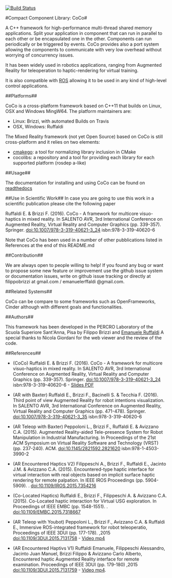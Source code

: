 [![Build Status](https://travis-ci.org/cocomr/coco.svg?branch=master)](https://travis-ci.org/cocomr/coco)

#Compact Component Library: CoCo#

A C++ framework for high-performance multi-thread shared memory applications.
Split your application in component that can run in parallel to each other or be encapsulated one in the other.
Components can run periodically or be triggered by events. 
CoCo provides also a port system allowing the components to communicate with very low overhead without worrying of concurrency issues.

It has been widely used in robotics applications, ranging from Augmented Reality for teleoperation to haptic-rendering for virtual training. 

It is also compatible with [ROS](http://www.ros.org) allowing it to be used in any kind of high-level control applications.

##Platforms##

CoCo is a cross-platform framework based on C++11 that builds on Linux, OSX and Windows MingW64. The platform maintainers are:

- Linux: Brizzi, with automated Builds on Travis
- OSX, Windows: Ruffaldi

The Mixed Reality framework (not yet Open Source) based on CoCo is still cross-platform and it relies on two elements:

- [cmakego](https://github.com/eruffaldi/cmakego): a tool for normalizing library inclusion in CMake
- cocolibs: a repository and a tool for providing each library for each supported platform (rosdep a-like)


##Usage##

The documentation for installing and using CoCo can be found on [readthedocs](http://coco.readthedocs.io/en/latest/)

##Use in Scientific Work##
In case you are going to use this work in a scientific publication please cite the following paper

  Ruffaldi E. & Brizzi F. (2016). CoCo - A framework for multicore visuo-haptics in mixed reality. In SALENTO AVR, 3rd International Conference on Augmented Reality, Virtual Reality and Computer Graphics (pp. 339-357). Springer. [doi:10.1007/978-3-319-40621-3_24](http://dx.doi.org/10.1007/978-3-319-40621-3_24) isbn:978-3-319-40620-6

Note that CoCo has been used in a number of other pubblications listed in References at the end of this README.md

##Contribution##

We are always open to people willing to help! If you found any bug or want to propose some new feature or improvement use the github issue system or documentation issues, write on github issue tracking or directly at filippobrizzi at gmail.com / emanuelerffaldi @gmail.com.

##Related Systems##

CoCo can be compare to some frameworks such as OpenFrameworks, Cinder although with different goals and functionalities. 

##Authors##

This framework has been developed in the PERCRO Laboratory of the Scuola Superiore Sant'Anna, Pisa by
Filippo Brizzi and [Emanuele Ruffaldi](http://eruffaldi.com)
A special thanks to Nicola Giordani for the web viewer and the review of the code.

##References##

- (CoCo) Ruffaldi E. & Brizzi F. (2016). CoCo - A framework for multicore visuo-haptics in mixed reality. In SALENTO AVR, 3rd International Conference on Augmented Reality, Virtual Reality and Computer Graphics (pp. 339-357). Springer. [doi:10.1007/978-3-319-40621-3_24](http://dx.doi.org/10.1007/978-3-319-40621-3_24) isbn:978-3-319-40620-6 - [Slides PDF](https://dl.dropboxusercontent.com/u/146279/papers/2016_C_RuffaldiAVRCOCO/slides.pdf)


- (AR with Baxter) Ruffaldi E., Brizzi F., Bacinelli S. & Tecchia F. (2016). Third point of view Augmented Reality for robot intentions visualization. In SALENTO AVR, 3rd International Conference on Augmented Reality, Virtual Reality and Computer Graphics (pp. 471-478). Springer. [doi:10.1007/978-3-319-40621-3_35](http://dx.doi.org/10.1007/978-3-319-40621-3_35) isbn:978-3-319-40620-6

- (AR Teleop with Baxter) Peppoloni L., Brizzi F., Ruffaldi E. & Avizzano C.A. (2015). Augmented Reality-aided Tele-presence System for Robot Manipulation in Industrial Manufacturing. In Proceedings of the 21st ACM Symposium on Virtual Reality Software and Technology (VRST) (pp. 237-240). ACM. [doi:10.1145/2821592.2821620](http://dx.doi.org/10.1145/2821592.2821620) isbn:978-1-4503-3990-2

- (AR Encountered Haptics V2) Filippeschi A., Brizzi F., Ruffaldi E., Jacinto J.M. & Avizzano C.A. (2015). Encountered-type haptic interface for virtual interaction with real objects based on implicit surface haptic rendering for remote palpation. In IEEE IROS Proceedings (pp. 5904-5909). . [doi:10.1109/IROS.2015.7354216](http://dx.doi.org/10.1109/IROS.2015.7354216)

- (Co-Located Haptics) Ruffaldi E., Brizzi F., Filippeschi A. & Avizzano C.A. (2015). Co-Located haptic interaction for Virtual USG exploration. In Proceedings of IEEE EMBC (pp. 1548-1551). . [doi:10.1109/EMBC.2015.7318667](http://dx.doi.org/10.1109/EMBC.2015.7318667)

- (AR Teleop with Youbot) Peppoloni L., Brizzi F., Avizzano C.A. & Ruffaldi E., Immersive ROS-integrated framework for robot teleoperatio, Proceedings of IEEE 3DUI (pp. 177-178). ,2015 [doi:10.1109/3DUI.2015.7131758](http://dx.doi.org/10.1109/3DUI.2015.7131758) - [Video mp4](https://dl.dropboxusercontent.com/u/146279/papers/2015_C_3DUI_Peppoloni/video.mp4)

- (AR Encountered Haptivs V1) Ruffaldi Emanuele, Filippeschi Alessandro, Jacinto Juan Manuel, Brizzi Filippo & Avizzano Carlo Alberto, Encountered haptic Augmented Reality interface for remote examination. Proceedings of IEEE 3DUI (pp. 179-180) ,2015 [doi:10.1109/3DUI.2015.7131759](http://dx.doi.org/10.1109/3DUI.2015.7131759) - [Video mp4](https://dl.dropboxusercontent.com/u/146279/papers/2015_C_3DUI_Ruffaldi/video.mp4).

